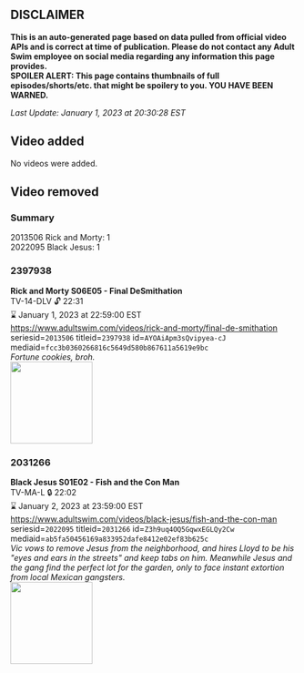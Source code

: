 ## DISCLAIMER
**This is an auto-generated page based on data pulled from official video APIs and is correct at time of publication. Please do not contact any Adult Swim employee on social media regarding any information this page provides.**  
**SPOILER ALERT: This page contains thumbnails of full episodes/shorts/etc. that might be spoilery to you. YOU HAVE BEEN WARNED.**  

_Last Update: January 1, 2023 at 20:30:28 EST_
## Video added
No videos were added.  
## Video removed
### Summary
2013506 Rick and Morty: 1  
2022095 Black Jesus: 1  
### 2397938
**Rick and Morty S06E05 - Final DeSmithation**  
TV-14-DLV 🔓 22:31  
⌛ January 1, 2023 at 22:59:00 EST  
https://www.adultswim.com/videos/rick-and-morty/final-de-smithation  
seriesid=`2013506` titleid=`2397938` id=`AYOAiApm3sQvipyea-cJ` mediaid=`fcc3b0360266816c5649d580b867611a5619e9bc`  
_Fortune cookies, broh._  
<a href="https://media.cdn.adultswim.com/uploads/20220927/thumbnails/2_229271558509-RickAndMorty_607_DeSmithation.png"><img src="https://media.cdn.adultswim.com/uploads/20220927/thumbnails/2_229271558509-RickAndMorty_607_DeSmithation.png" height="144px" /></a>
### 2031266
**Black Jesus S01E02 - Fish and the Con Man**  
TV-MA-L 🔒 22:02  
⌛ January 2, 2023 at 23:59:00 EST  
https://www.adultswim.com/videos/black-jesus/fish-and-the-con-man  
seriesid=`2022095` titleid=`2031266` id=`Z3h9uq4OQ5GqwxEGLQy2Cw` mediaid=`ab5fa50456169a833952dafe8412e02ef83b625c`  
_Vic vows to remove Jesus from the neighborhood, and hires Lloyd to be his "eyes and ears in the streets" and keep tabs on him.  Meanwhile Jesus and the gang find the perfect lot for the garden, only to face instant extortion from local Mexican gangsters._  
<a href="https://media.cdn.adultswim.com/uploads/20200226/thumbnails/2_20226175424-blackjesus_002_dup-20140724.jpg"><img src="https://media.cdn.adultswim.com/uploads/20200226/thumbnails/2_20226175424-blackjesus_002_dup-20140724.jpg" height="144px" /></a>
